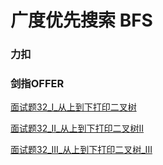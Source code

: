 # 广度优先搜索 BFS

### 力扣


### 剑指OFFER

[面试题32_I_从上到下打印二叉树](JianZhiOffer/面试题32_I_从上到下打印二叉树.py)

[面试题32_II_从上到下打印二叉树II](JianZhiOffer/面试题32_II_从上到下打印二叉树II.py)

[面试题32_III_从上到下打印二叉树_III](JianZhiOffer/面试题32_III_从上到下打印二叉树_III.py)